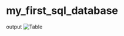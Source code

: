 # my_first_sql_database

output
![Table](https://user-images.githubusercontent.com/117063047/205291834-b8f57dba-162e-4412-99c6-95955517ff3d.png)
